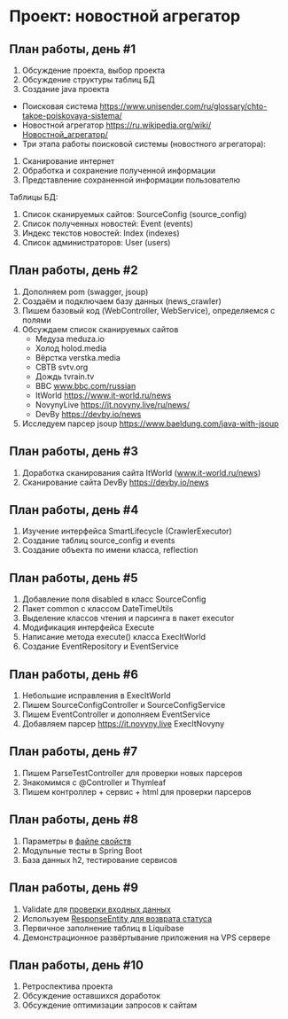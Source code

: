Проект: новостной агрегатор
===========================

## План работы, день #1

1. Обсуждение проекта, выбор проекта
2. Обсуждение структуры таблиц БД
3. Создание java проекта

- Поисковая система   https://www.unisender.com/ru/glossary/chto-takoe-poiskovaya-sistema/
- Новостной агрегатор https://ru.wikipedia.org/wiki/Новостной_агрегатор/
- Три этапа работы поисковой системы (новостного агрегатора):
1. Сканирование интернет
2. Обработка и сохранение полученной информации
3. Представление сохраненной информации пользователю

Таблицы БД:
1. Список сканируемых сайтов:	SourceConfig (source_config)
2. Список полученных новостей:	Event (events)
3. Индекс текстов новостей:		Index (indexes)
4. Список администраторов:		User (users)

## План работы, день #2

1. Дополняем pom (swagger, jsoup)
2. Создаём и подключаем базу данных (news_crawler)
3. Пишем базовый код (WebController, WebService), определяемся с полями
4. Обсуждаем список сканируемых сайтов
   - Медуза		meduza.io
   - Холод		holod.media
   - Вёрстка	verstka.media
   - СВТВ		svtv.org
   - Дождь		tvrain.tv
   - BBC		www.bbc.com/russian
   - ItWorld	https://www.it-world.ru/news
   - NovynyLive	https://it.novyny.live/ru/news/
   - DevBy		https://devby.io/news
4. Исследуем парсер jsoup https://www.baeldung.com/java-with-jsoup

## План работы, день #3

1. Доработка сканирования сайта ItWorld (www.it-world.ru/news)
2. Сканирование сайта DevBy https://devby.io/news

## План работы, день #4

1. Изучение интерфейса SmartLifecycle (CrawlerExecutor)
2. Создание таблиц source_config и events
3. Создание объекта по имени класса, reflection

## План работы, день #5

1. Добавление поля disabled в класс SourceConfig
2. Пакет common c классом DateTimeUtils
3. Выделение классов чтения и парсинга в пакет executor
4. Модификация интерфейса Execute
5. Написание метода execute() класса ExecItWorld
6. Создание EventRepository и EventService

## План работы, день #6

1. Небольшие исправления в ExecItWorld
2. Пишем SourceConfigController и SourceConfigService
3. Пишем EventController и дополняем EventService
4. Добавляем парсер https://it.novyny.live ExecItNovyny

## План работы, день #7

1. Пишем ParseTestController для проверки новых парсеров
2. Знакомимся с @Controller и Thymleaf
3. Пишем контроллер + сервис + html для проверки парсеров

## План работы, день #8

1. Параметры в [файле свойств](https://www.baeldung.com/properties-with-spring)
2. Модульные тесты в Spring Boot
3. База данных h2, тестирование сервисов

## План работы, день #9

1. Validate для [проверки входных данных](https://medium.com/@skywalkerhunter/org-apache-commons-best-preconditions-validation-ouch-49b8a1f2fae9)
2. Используем [ResponseEntity для возврата статуса](https://for-each.dev/lessons/b/-spring-response-entity)
3. Первичное заполнение таблиц в Liquibase
4. Демонстрационное развёртывание приложения на VPS сервере

## План работы, день #10

1. Ретроспектива проекта
2. Обсуждение оставшихся доработок
3. Обсуждение оптимизации запросов к сайтам